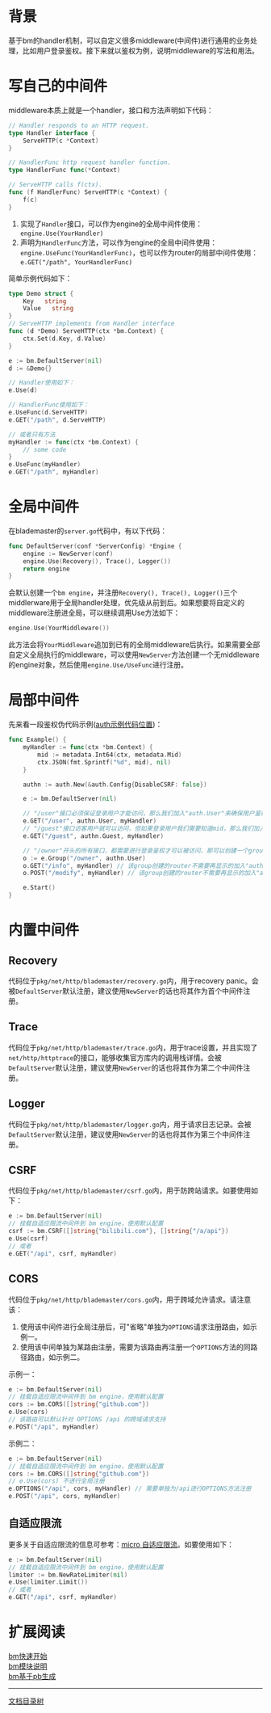 # 背景

基于bm的handler机制，可以自定义很多middleware(中间件)进行通用的业务处理，比如用户登录鉴权。接下来就以鉴权为例，说明middleware的写法和用法。

# 写自己的中间件

middleware本质上就是一个handler，接口和方法声明如下代码：

```go
// Handler responds to an HTTP request.
type Handler interface {
	ServeHTTP(c *Context)
}

// HandlerFunc http request handler function.
type HandlerFunc func(*Context)

// ServeHTTP calls f(ctx).
func (f HandlerFunc) ServeHTTP(c *Context) {
	f(c)
}
```

1. 实现了`Handler`接口，可以作为engine的全局中间件使用：`engine.Use(YourHandler)`
2. 声明为`HandlerFunc`方法，可以作为engine的全局中间件使用：`engine.UseFunc(YourHandlerFunc)`，也可以作为router的局部中间件使用：`e.GET("/path", YourHandlerFunc)`

简单示例代码如下：

```go
type Demo struct {
	Key   string
	Value   string
}
// ServeHTTP implements from Handler interface
func (d *Demo) ServeHTTP(ctx *bm.Context) {
	ctx.Set(d.Key, d.Value)
}

e := bm.DefaultServer(nil)
d := &Demo{}

// Handler使用如下：
e.Use(d)

// HandlerFunc使用如下：
e.UseFunc(d.ServeHTTP)
e.GET("/path", d.ServeHTTP)

// 或者只有方法
myHandler := func(ctx *bm.Context) {
    // some code
}
e.UseFunc(myHandler)
e.GET("/path", myHandler)
```

# 全局中间件

在blademaster的`server.go`代码中，有以下代码：

```go
func DefaultServer(conf *ServerConfig) *Engine {
	engine := NewServer(conf)
	engine.Use(Recovery(), Trace(), Logger())
	return engine
}
```

会默认创建一个`bm engine`，并注册`Recovery(), Trace(), Logger()`三个middlerware用于全局handler处理，优先级从前到后。如果想要将自定义的middleware注册进全局，可以继续调用Use方法如下：

```go
engine.Use(YourMiddleware())
```

此方法会将`YourMiddleware`追加到已有的全局middleware后执行。如果需要全部自定义全局执行的middleware，可以使用`NewServer`方法创建一个无middleware的engine对象，然后使用`engine.Use/UseFunc`进行注册。

# 局部中间件

先来看一段鉴权伪代码示例([auth示例代码位置](https://github.com/gs02048/micro/tree/master/example/blademaster/middleware/auth))：

```go
func Example() {
	myHandler := func(ctx *bm.Context) {
		mid := metadata.Int64(ctx, metadata.Mid)
		ctx.JSON(fmt.Sprintf("%d", mid), nil)
	}

	authn := auth.New(&auth.Config{DisableCSRF: false})

	e := bm.DefaultServer(nil)

	// "/user"接口必须保证登录用户才能访问，那么我们加入"auth.User"来确保用户鉴权通过，才能进入myHandler进行业务逻辑处理
	e.GET("/user", authn.User, myHandler)
	// "/guest"接口访客用户就可以访问，但如果登录用户我们需要知道mid，那么我们加入"auth.Guest"来尝试鉴权获取mid，但肯定会继续执行myHandler进行业务逻辑处理
	e.GET("/guest", authn.Guest, myHandler)

    // "/owner"开头的所有接口，都需要进行登录鉴权才可以被访问，那可以创建一个group并加入"authn.User"
	o := e.Group("/owner", authn.User)
	o.GET("/info", myHandler) // 该group创建的router不需要再显示的加入"authn.User"
	o.POST("/modify", myHandler) // 该group创建的router不需要再显示的加入"authn.User"

	e.Start()
}
```

# 内置中间件

## Recovery

代码位于`pkg/net/http/blademaster/recovery.go`内，用于recovery panic。会被`DefaultServer`默认注册，建议使用`NewServer`的话也将其作为首个中间件注册。

## Trace

代码位于`pkg/net/http/blademaster/trace.go`内，用于trace设置，并且实现了`net/http/httptrace`的接口，能够收集官方库内的调用栈详情。会被`DefaultServer`默认注册，建议使用`NewServer`的话也将其作为第二个中间件注册。

## Logger

代码位于`pkg/net/http/blademaster/logger.go`内，用于请求日志记录。会被`DefaultServer`默认注册，建议使用`NewServer`的话也将其作为第三个中间件注册。

## CSRF

代码位于`pkg/net/http/blademaster/csrf.go`内，用于防跨站请求。如要使用如下：

```go
e := bm.DefaultServer(nil)
// 挂载自适应限流中间件到 bm engine，使用默认配置
csrf := bm.CSRF([]string{"bilibili.com"}, []string{"/a/api"})
e.Use(csrf)
// 或者
e.GET("/api", csrf, myHandler)
```

## CORS

代码位于`pkg/net/http/blademaster/cors.go`内，用于跨域允许请求。请注意该：
1. 使用该中间件进行全局注册后，可"省略"单独为`OPTIONS`请求注册路由，如示例一。
2. 使用该中间单独为某路由注册，需要为该路由再注册一个`OPTIONS`方法的同路径路由，如示例二。

示例一：
```go
e := bm.DefaultServer(nil)
// 挂载自适应限流中间件到 bm engine，使用默认配置
cors := bm.CORS([]string{"github.com"})
e.Use(cors)
// 该路由可以默认针对 OPTIONS /api 的跨域请求支持
e.POST("/api", myHandler)
```

示例二：
```go
e := bm.DefaultServer(nil)
// 挂载自适应限流中间件到 bm engine，使用默认配置
cors := bm.CORS([]string{"github.com"})
// e.Use(cors) 不进行全局注册
e.OPTIONS("/api", cors, myHandler) // 需要单独为/api进行OPTIONS方法注册
e.POST("/api", cors, myHandler)
```

## 自适应限流

更多关于自适应限流的信息可参考：[micro 自适应限流](/doc/wiki-cn/ratelimit.md)。如要使用如下：

```go
e := bm.DefaultServer(nil)
// 挂载自适应限流中间件到 bm engine，使用默认配置
limiter := bm.NewRateLimiter(nil)
e.Use(limiter.Limit())
// 或者
e.GET("/api", csrf, myHandler)
```

# 扩展阅读

[bm快速开始](blademaster-quickstart.md)   
[bm模块说明](blademaster-mod.md)  
[bm基于pb生成](blademaster-pb.md)  

-------------

[文档目录树](summary.md)
